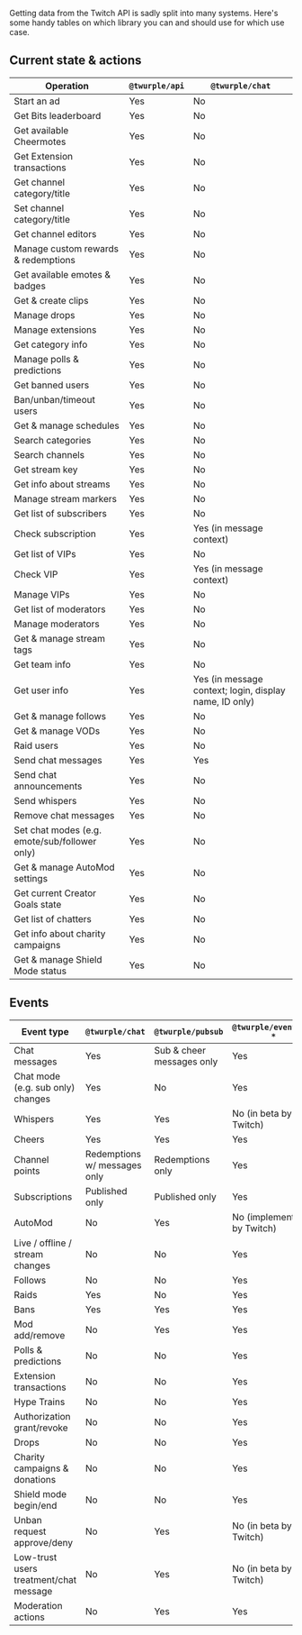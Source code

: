 Getting data from the Twitch API is sadly split into many systems. Here's some handy tables on which library you can and
should use for which use case.

## Current state & actions

| Operation                                     | `@twurple/api` | `@twurple/chat`                                        |
|-----------------------------------------------|----------------|--------------------------------------------------------|
| Start an ad                                   | Yes            | No                                                     |
| Get Bits leaderboard                          | Yes            | No                                                     |
| Get available Cheermotes                      | Yes            | No                                                     |
| Get Extension transactions                    | Yes            | No                                                     |
| Get channel category/title                    | Yes            | No                                                     |
| Set channel category/title                    | Yes            | No                                                     |
| Get channel editors                           | Yes            | No                                                     |
| Manage custom rewards & redemptions           | Yes            | No                                                     |
| Get available emotes & badges                 | Yes            | No                                                     |
| Get & create clips                            | Yes            | No                                                     |
| Manage drops                                  | Yes            | No                                                     |
| Manage extensions                             | Yes            | No                                                     |
| Get category info                             | Yes            | No                                                     |
| Manage polls & predictions                    | Yes            | No                                                     |
| Get banned users                              | Yes            | No                                                     |
| Ban/unban/timeout users                       | Yes            | No                                                     |
| Get & manage schedules                        | Yes            | No                                                     |
| Search categories                             | Yes            | No                                                     |
| Search channels                               | Yes            | No                                                     |
| Get stream key                                | Yes            | No                                                     |
| Get info about streams                        | Yes            | No                                                     |
| Manage stream markers                         | Yes            | No                                                     |
| Get list of subscribers                       | Yes            | No                                                     |
| Check subscription                            | Yes            | Yes (in message context)                               |
| Get list of VIPs                              | Yes            | No                                                     |
| Check VIP                                     | Yes            | Yes (in message context)                               |
| Manage VIPs                                   | Yes            | No                                                     |
| Get list of moderators                        | Yes            | No                                                     |
| Manage moderators                             | Yes            | No                                                     |
| Get & manage stream tags                      | Yes            | No                                                     |
| Get team info                                 | Yes            | No                                                     |
| Get user info                                 | Yes            | Yes (in message context; login, display name, ID only) |
| Get & manage follows                          | Yes            | No                                                     |
| Get & manage VODs                             | Yes            | No                                                     |
| Raid users                                    | Yes            | No                                                     |
| Send chat messages                            | Yes            | Yes                                                    |
| Send chat announcements                       | Yes            | No                                                     |
| Send whispers                                 | Yes            | No                                                     |
| Remove chat messages                          | Yes            | No                                                     |
| Set chat modes (e.g. emote/sub/follower only) | Yes            | No                                                     |
| Get & manage AutoMod settings                 | Yes            | No                                                     |
| Get current Creator Goals state               | Yes            | No                                                     |
| Get list of chatters                          | Yes            | No                                                     |
| Get info about charity campaigns              | Yes            | No                                                     |
| Get & manage Shield Mode status               | Yes            | No                                                     |

## Events

| Event type                             | `@twurple/chat`              | `@twurple/pubsub`         | `@twurple/eventsub-*`      |
|----------------------------------------|------------------------------|---------------------------|----------------------------|
| Chat messages                          | Yes                          | Sub & cheer messages only | Yes                        |
| Chat mode (e.g. sub only) changes      | Yes                          | No                        | Yes                        |
| Whispers                               | Yes                          | Yes                       | No (in beta by Twitch)     |
| Cheers                                 | Yes                          | Yes                       | Yes                        |
| Channel points                         | Redemptions w/ messages only | Redemptions only          | Yes                        |
| Subscriptions                          | Published only               | Published only            | Yes                        |
| AutoMod                                | No                           | Yes                       | No (implemented by Twitch) |
| Live / offline / stream changes        | No                           | No                        | Yes                        |
| Follows                                | No                           | No                        | Yes                        |
| Raids                                  | Yes                          | No                        | Yes                        |
| Bans                                   | Yes                          | Yes                       | Yes                        |
| Mod add/remove                         | No                           | Yes                       | Yes                        |
| Polls & predictions                    | No                           | No                        | Yes                        |
| Extension transactions                 | No                           | No                        | Yes                        |
| Hype Trains                            | No                           | No                        | Yes                        |
| Authorization grant/revoke             | No                           | No                        | Yes                        |
| Drops                                  | No                           | No                        | Yes                        |
| Charity campaigns & donations          | No                           | No                        | Yes                        |
| Shield mode begin/end                  | No                           | No                        | Yes                        |
| Unban request approve/deny             | No                           | Yes                       | No (in beta by Twitch)     |
| Low-trust users treatment/chat message | No                           | Yes                       | No (in beta by Twitch)     |
| Moderation actions                     | No                           | Yes                       | Yes                        |
